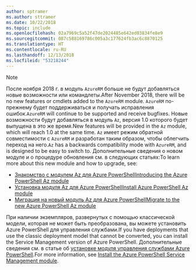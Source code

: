 ```yaml
---
author: sptramer
ms.author: sttramer
ms.date: 10/22/2018
ms.topic: include
ms.openlocfilehash: 02a7969c5a52f47de2024485e642ed03834fe8e9
ms.sourcegitcommit: 087c588169786c005a3c177624fb3ac6c8870125
ms.translationtype: HT
ms.contentlocale: ru-RU
ms.lasthandoff: 12/13/2018
ms.locfileid: "53218244"
---
```

> [!NOTE]
> 
> <span data-ttu-id="4373c-101">После ноября 2018 г. в модуль `AzureRM` больше не будут добавляться новые возможности или командлеты.</span><span class="sxs-lookup"><span data-stu-id="4373c-101">After November 2018, there will be no new features or cmdlets added to the `AzureRM` module.</span></span> <span data-ttu-id="4373c-102">`AzureRM` по-прежнему будет поддерживаться и получать исправления ошибок.</span><span class="sxs-lookup"><span data-stu-id="4373c-102">`AzureRM` will continue to be supported and receive bugfixes.</span></span> <span data-ttu-id="4373c-103">Новые возможности будут добавляться в модуль `Az`, версия 1.0 которого будет выпущена в это же время.</span><span class="sxs-lookup"><span data-stu-id="4373c-103">New features will be provided in the `Az` module, which will reach 1.0 at the same time.</span></span> <span data-ttu-id="4373c-104">`Az` имеет режим обратной совместимости с `AzureRM` и разработан таким образом, чтобы облегчить переход на него.</span><span class="sxs-lookup"><span data-stu-id="4373c-104">`Az` has a backwards compatibility mode with `AzureRM`, and is designed to be easy to switch to.</span></span> <span data-ttu-id="4373c-105">Дополнительные сведения о новом модуле и о процедуре обновления см. в следующих статьях:</span><span class="sxs-lookup"><span data-stu-id="4373c-105">To learn more about this new module and how to upgrade, see:</span></span>
>
> * [<span data-ttu-id="4373c-106">Знакомство с модулем Az для Azure PowerShell</span><span class="sxs-lookup"><span data-stu-id="4373c-106">Introducing the Azure PowerShell Az module</span></span>](/powershell/azure/new-azureps-module-az)
> * [<span data-ttu-id="4373c-107">Установка модуля Az для Azure PowerShell</span><span class="sxs-lookup"><span data-stu-id="4373c-107">Install Azure PowerShell Az module</span></span>](/powershell/azure/install-az-ps)
> * [<span data-ttu-id="4373c-108">Миграция на новый модуль Az для Azure PowerShell</span><span class="sxs-lookup"><span data-stu-id="4373c-108">Migrate to the new Azure PowerShell Az module</span></span>](/powershell/azure/migrate-from-azurerm-to-az)
>
> <span data-ttu-id="4373c-109">При наличии экземпляров, развернутых с помощью классической модели, которая не может быть преобразована, вы можете установить Azure PowerShell для управления службами.</span><span class="sxs-lookup"><span data-stu-id="4373c-109">If you have deployments that use the classic deployment model that cannot be converted, you can install the Service Management version of Azure PowerShell.</span></span> <span data-ttu-id="4373c-110">Дополнительные сведения см. в статье об [установке модуля управления службами Azure PowerShell](/powershell/azure/servicemanagement/install-azure-ps).</span><span class="sxs-lookup"><span data-stu-id="4373c-110">For more information, see [Install the Azure PowerShell Service Management module](/powershell/azure/servicemanagement/install-azure-ps).</span></span>
